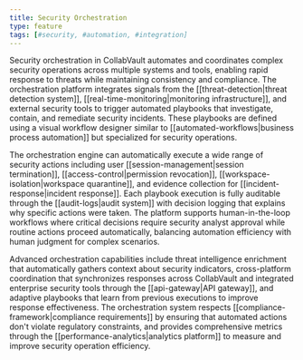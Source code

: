 ```yaml
---
title: Security Orchestration
type: feature
tags: [#security, #automation, #integration]
---
```


Security orchestration in CollabVault automates and coordinates complex security operations across multiple systems and tools, enabling rapid response to threats while maintaining consistency and compliance. The orchestration platform integrates signals from the [[threat-detection|threat detection system]], [[real-time-monitoring|monitoring infrastructure]], and external security tools to trigger automated playbooks that investigate, contain, and remediate security incidents. These playbooks are defined using a visual workflow designer similar to [[automated-workflows|business process automation]] but specialized for security operations.

The orchestration engine can automatically execute a wide range of security actions including user [[session-management|session termination]], [[access-control|permission revocation]], [[workspace-isolation|workspace quarantine]], and evidence collection for [[incident-response|incident response]]. Each playbook execution is fully auditable through the [[audit-logs|audit system]] with decision logging that explains why specific actions were taken. The platform supports human-in-the-loop workflows where critical decisions require security analyst approval while routine actions proceed automatically, balancing automation efficiency with human judgment for complex scenarios.

Advanced orchestration capabilities include threat intelligence enrichment that automatically gathers context about security indicators, cross-platform coordination that synchronizes responses across CollabVault and integrated enterprise security tools through the [[api-gateway|API gateway]], and adaptive playbooks that learn from previous executions to improve response effectiveness. The orchestration system respects [[compliance-framework|compliance requirements]] by ensuring that automated actions don't violate regulatory constraints, and provides comprehensive metrics through the [[performance-analytics|analytics platform]] to measure and improve security operation efficiency.